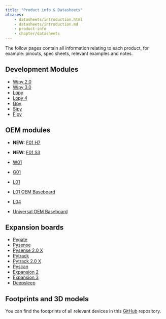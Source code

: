```yaml
---
title: "Product info & Datasheets"
aliases:
    - datasheets/introduction.html
    - datasheets/introduction.md
    - product-info
    - chapter/datasheets
---
```


The follow pages contain all information relating to each product, for example: pinouts, spec sheets, relevant examples and notes.

## Development Modules


- [Wipy 2.0](/datasheets/development/wipy2/)
- [Wipy 3.0](/datasheets/development/wipy3/)
- [Lopy](/datasheets/development/lopy/)
- [Lopy 4](/datasheets/development/lopy4/)
- [Gpy](/datasheets/development/gpy/)
- [Sipy](/datasheets/development/sipy/)
- [Fipy](/datasheets/development/fipy/)

## OEM modules

- **NEW:** [F01 H7](/datasheets/oem/f01h7/)
- **NEW:** [F01 S3](/datasheets/oem/f01s3/) 

- [W01](/datasheets/oem/w01/)
- [G01](/datasheets/oem/g01/)
- [L01](/datasheets/oem/l01/)
- [L01 OEM Baseboard](/datasheets/oem/l01_reference/)
- [L04](/datasheets/oem/l04/)
- [Universal OEM Baseboard](/datasheets/oem/universal_reference/)



## Expansion boards
- [Pygate](/datasheets/expansionboards/pygate/)
- [Pysense](/datasheets/expansionboards/pysense/)
- [Pysense 2.0 X](/datasheets/expansionboards/pysense2/)
- [Pytrack](/datasheets/expansionboards/pytrack/)
- [Pytrack 2.0 X](/datasheets/expansionboards/pytrack2/)
- [Pyscan](/datasheets/expansionboards/pyscan/)
- [Expansion 2](/datasheets/expansionboards/expansion2/)
- [Expansion 3](/datasheets/expansionboards/expansion3/)
- [Deepsleep](/datasheets/expansionboards/deepsleep/)

## Footprints and 3D models

You can find the footprints of all relevant devices in this [GitHub](https://github.com/pycom/footprints) repository.
